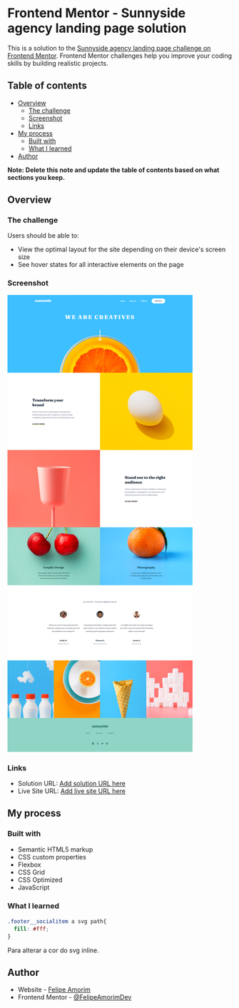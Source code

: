 # Frontend Mentor - Sunnyside agency landing page solution

This is a solution to the [Sunnyside agency landing page challenge on Frontend Mentor](https://www.frontendmentor.io/challenges/sunnyside-agency-landing-page-7yVs3B6ef). Frontend Mentor challenges help you improve your coding skills by building realistic projects.

## Table of contents

- [Overview](#overview)
  - [The challenge](#the-challenge)
  - [Screenshot](#screenshot)
  - [Links](#links)
- [My process](#my-process)
  - [Built with](#built-with)
  - [What I learned](#what-i-learned)
- [Author](#author)


**Note: Delete this note and update the table of contents based on what sections you keep.**

## Overview

### The challenge

Users should be able to:

- View the optimal layout for the site depending on their device's screen size
- See hover states for all interactive elements on the page

### Screenshot

![](./readme/sunysidedesktop.png)

### Links

- Solution URL: [Add solution URL here](https://www.frontendmentor.io/solutions/sunnyside-landing-page-lFNP1Gfzme)
- Live Site URL: [Add live site URL here](https://felipeamorimdev.github.io/Sunnyside-Landing-Page/)

## My process

### Built with

- Semantic HTML5 markup
- CSS custom properties
- Flexbox
- CSS Grid
- CSS Optimized
- JavaScript

### What I learned

```css
.footer__socialitem a svg path{
  fill: #fff;
}
```
Para alterar a cor do svg inline.

## Author

- Website - [Felipe Amorim](https://github.com/FelipeAmorimDev/)
- Frontend Mentor - [@FelipeAmorimDev](https://www.frontendmentor.io/profile/FelipeAmorimDev)